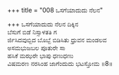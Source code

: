 +++
title = "008 ಒಸಗೆಯಾದುದು ನೆಲನ"

+++
ಒಸಗೆಯಾದುದು ನೆಲನ ದಿಕ್ಕಿನ   
ಬೆಸುಗೆ ಬಿಡೆ ನಿಸ್ಸಾಳತತಿ ಗ   
ರ್ಜಿಸಿದವುಬ್ಬಿದ ಬೊಬ್ಬೆ ಬಿಡಿಸಿತು ಧ್ರುವನ ಮಂಡಲವ   
ಅಸಮಭುಜಬಲ ಪೂತುರೇ ಸಾ   
ಹಸಿಕೆ ಮಝರೇ ಭಾಪು ಧಣುಧಣು   
ವಿಷಮರಣ ನರಸಿಂಹ ಜಾಗೆಂದುದು ಭಟಸ್ತೋಮ      ॥8॥
